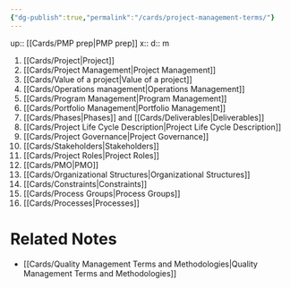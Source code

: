 ```yaml
---
{"dg-publish":true,"permalink":"/cards/project-management-terms/"}
---
```


up:: [[Cards/PMP prep\|PMP prep]] 
x:: 
d:: m

1. [[Cards/Project\|Project]]
2. [[Cards/Project Management\|Project Management]]
3. [[Cards/Value of a project\|Value of a project]]
4. [[Cards/Operations management\|Operations Management]]
5. [[Cards/Program Management\|Program Management]]
6. [[Cards/Portfolio Management\|Portfolio Management]]
7. [[Cards/Phases\|Phases]] and [[Cards/Deliverables\|Deliverables]]
8. [[Cards/Project Life Cycle Description\|Project Life Cycle Description]]
9. [[Cards/Project Governance\|Project Governance]]
10. [[Cards/Stakeholders\|Stakeholders]]
11. [[Cards/Project Roles\|Project Roles]]
12. [[Cards/PMO\|PMO]]
13. [[Cards/Organizational Structures\|Organizational Structures]]
14. [[Cards/Constraints\|Constraints]]
15. [[Cards/Process Groups\|Process Groups]]
16. [[Cards/Processes\|Processes]]


# Related Notes
- [[Cards/Quality Management Terms and Methodologies\|Quality Management Terms and Methodologies]] 